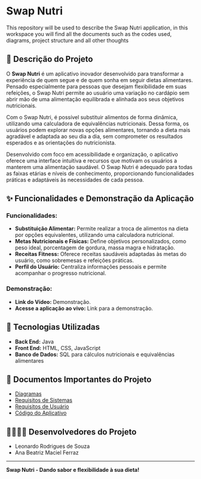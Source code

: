 # Swap Nutri
This repository will be used to describe the Swap Nutri application, in this workspace you will find all the documents such as the codes used, diagrams, project structure and all other thoughts

## 📝 Descrição do Projeto
O **Swap Nutri** é um aplicativo inovador desenvolvido para transformar a experiência de quem segue e de quem sonha em seguir dietas alimentares. Pensado especialmente para pessoas que desejam flexibilidade em suas refeições, o Swap Nutri permite ao usuário uma variação no cardápio sem abrir mão de uma alimentação equilibrada e alinhada aos seus objetivos nutricionais.

Com o Swap Nutri, é possível substituir alimentos de forma dinâmica, utilizando uma calculadora de equivalências nutricionais. Dessa forma, os usuários podem explorar novas opções alimentares, tornando a dieta mais agradável e adaptada ao seu dia a dia, sem comprometer os resultados esperados e as orientações do nutricionista.

Desenvolvido com foco em acessibilidade e organização, o aplicativo oferece uma interface intuitiva e recursos que motivam os usuários a manterem uma alimentação saudável. O Swap Nutri é adequado para todas as faixas etárias e níveis de conhecimento, proporcionando funcionalidades práticas e adaptáveis às necessidades de cada pessoa.


## ✨ Funcionalidades e Demonstração da Aplicação

### Funcionalidades:
- **Substituição Alimentar:** Permite realizar a troca de alimentos na dieta por opções equivalentes, utilizando uma calculadora nutricional.
- **Metas Nutricionais e Físicas:** Define objetivos personalizados, como peso ideal, porcentagem de gordura, massa magra e hidratação.
- **Receitas Fitness:** Oferece receitas saudáveis adaptadas às metas do usuário, como sobremesas e refeições práticas.
- **Perfil do Usuário:** Centraliza informações pessoais e permite acompanhar o progresso nutricional.


### Demonstração:
- **Link do Vídeo:** Demonstração.
- **Acesse a aplicação ao vivo:** Link para a demonstração.

## 🚀 Tecnologias Utilizadas
- **Back End:** Java
- **Front End:** HTML, CSS, JavaScript
- **Banco de Dados:** SQL para cálculos nutricionais e equivalências alimentares

## 📂 Documentos Importantes do Projeto
- [Diagramas](https://github.com/LeoRodrigues1/swap-nutri/blob/main/Diagramas) 
- [Requisitos de Sistemas](https://github.com/LeoRodrigues1/swap-nutri/blob/main/Requisitos%20de%20Sistema)
- [Requisitos de Usuário](https://github.com/LeoRodrigues1/swap-nutri/blob/main/Requisitos%20de%20Usu%C3%A1rio)
- [Código do Aplicativo](https://github.com/LeoRodrigues1/swap-nutri/blob/main/C%C3%B3digo)

## 👩‍💻👨‍💻 Desenvolvedores do Projeto
- Leonardo Rodrigues de Souza
- Ana Beatriz Maciel Ferraz 

---

**Swap Nutri - Dando sabor e flexibilidade à sua dieta!**
